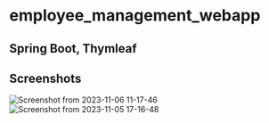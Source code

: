# employee_management_webapp
## Spring Boot, Thymleaf 
## Screenshots
![Screenshot from 2023-11-06 11-17-46](https://github.com/iampradeep-hr/employee_management_webapp/assets/81664507/6af8f99e-37ea-4b1d-987c-bc42c56a0cf2)
![Screenshot from 2023-11-05 17-16-48](https://github.com/iampradeep-hr/employee_management_webapp/assets/81664507/975828de-48f9-4c99-885d-61e959494090)





